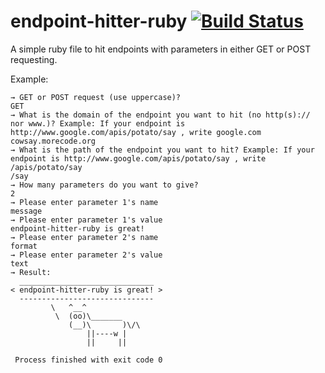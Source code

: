 # endpoint-hitter-ruby [![Build Status](https://travis-ci.org/javipepe/endpoint-hitter-ruby.svg?branch=master)](https://travis-ci.org/javipepe/endpoint-hitter-ruby)
A simple ruby file to hit endpoints with parameters in either GET or POST requesting.

Example:

```
→ GET or POST request (use uppercase)?
GET
→ What is the domain of the endpoint you want to hit (no http(s):// nor www.)? Example: If your endpoint is http://www.google.com/apis/potato/say , write google.com
cowsay.morecode.org
→ What is the path of the endpoint you want to hit? Example: If your endpoint is http://www.google.com/apis/potato/say , write /apis/potato/say
/say
→ How many parameters do you want to give?
2
→ Please enter parameter 1's name
message
→ Please enter parameter 1's value
endpoint-hitter-ruby is great!
→ Please enter parameter 2's name
format
→ Please enter parameter 2's value
text
→ Result:
  ______________________________
< endpoint-hitter-ruby is great! >
  ------------------------------
         \   ^__^ 
          \  (oo)\_______
             (__)\       )\/\
                 ||----w |
                 ||     ||
    
 Process finished with exit code 0
```
